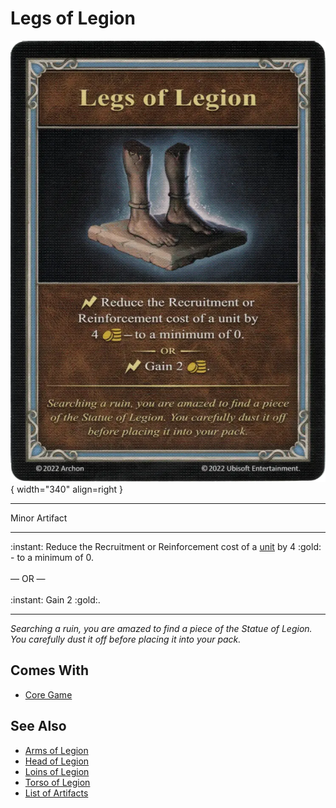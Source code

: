 # Legs of Legion

![Legs of Legion](../assets/artifacts_minor-legs_of_legion.webp){ width="340" align=right }
___
Minor Artifact
___
:instant: Reduce the Recruitment or Reinforcement cost of a [unit](../units.md) by 4 :gold: - to a minimum of 0.<br><br>— OR —<br><br>:instant: Gain 2 :gold:.
___
*Searching a ruin, you are amazed to find a piece of the Statue of Legion. You carefully dust it off before placing it into your pack.*


## Comes With

- [Core Game](../content.md)


## See Also

- [Arms of Legion](arms_of_legion.md)
- [Head of Legion](head_of_legion.md)
- [Loins of Legion](loins_of_legion.md)
- [Torso of Legion](torso_of_legion.md)
- [List of Artifacts](../artifacts.md)
